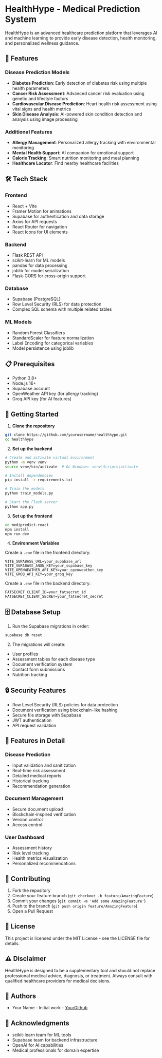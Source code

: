 # HealthHype - Medical Prediction System

HealthHype is an advanced healthcare prediction platform that leverages AI and machine learning to provide early disease detection, health monitoring, and personalized wellness guidance.

## 🌟 Features

### Disease Prediction Models
- **Diabetes Prediction**: Early detection of diabetes risk using multiple health parameters
- **Cancer Risk Assessment**: Advanced cancer risk evaluation using genetic and lifestyle factors
- **Cardiovascular Disease Prediction**: Heart health risk assessment using vital signs and health metrics
- **Skin Disease Analysis**: AI-powered skin condition detection and analysis using image processing

### Additional Features
- **Allergy Management**: Personalized allergy tracking with environmental monitoring
- **Mental Health Support**: AI companion for emotional support
- **Calorie Tracking**: Smart nutrition monitoring and meal planning
- **Healthcare Locator**: Find nearby healthcare facilities

## 🛠 Tech Stack

### Frontend
- React + Vite
- Framer Motion for animations
- Supabase for authentication and data storage
- Axios for API requests
- React Router for navigation
- React Icons for UI elements

### Backend
- Flask REST API
- scikit-learn for ML models
- pandas for data processing
- joblib for model serialization
- Flask-CORS for cross-origin support

### Database
- Supabase (PostgreSQL)
- Row Level Security (RLS) for data protection
- Complex SQL schema with multiple related tables

### ML Models
- Random Forest Classifiers
- StandardScaler for feature normalization
- Label Encoding for categorical variables
- Model persistence using joblib

## 📋 Prerequisites

- Python 3.8+
- Node.js 16+
- Supabase account
- OpenWeather API key (for allergy tracking)
- Groq API key (for AI features)

## 🚀 Getting Started

1. **Clone the repository**
```bash
git clone https://github.com/yourusername/healthhype.git
cd healthhype
```

2. **Set up the backend**
```bash
# Create and activate virtual environment
python -m venv venv
source venv/bin/activate  # On Windows: venv\Scripts\activate

# Install dependencies
pip install -r requirements.txt

# Train the models
python train_models.py

# Start the Flask server
python app.py
```

3. **Set up the frontend**
```bash
cd medipredict-react
npm install
npm run dev
```

4. **Environment Variables**

Create a `.env` file in the frontend directory:
```
VITE_SUPABASE_URL=your_supabase_url
VITE_SUPABASE_ANON_KEY=your_supabase_key
VITE_OPENWEATHER_API_KEY=your_openweather_key
VITE_GROQ_API_KEY=your_groq_key
```

Create a `.env` file in the backend directory:
```
FATSECRET_CLIENT_ID=your_fatsecret_id
FATSECRET_CLIENT_SECRET=your_fatsecret_secret
```

## 🗄️ Database Setup

1. Run the Supabase migrations in order:
```bash
supabase db reset
```

2. The migrations will create:
- User profiles
- Assessment tables for each disease type
- Document verification system
- Contact form submissions
- Nutrition tracking

## 🔒 Security Features

- Row Level Security (RLS) policies for data protection
- Document verification using blockchain-like hashing
- Secure file storage with Supabase
- JWT authentication
- API request validation

## 📱 Features in Detail

### Disease Prediction
- Input validation and sanitization
- Real-time risk assessment
- Detailed medical reports
- Historical tracking
- Recommendation generation

### Document Management
- Secure document upload
- Blockchain-inspired verification
- Version control
- Access control

### User Dashboard
- Assessment history
- Risk level tracking
- Health metrics visualization
- Personalized recommendations

## 🤝 Contributing

1. Fork the repository
2. Create your feature branch (`git checkout -b feature/AmazingFeature`)
3. Commit your changes (`git commit -m 'Add some AmazingFeature'`)
4. Push to the branch (`git push origin feature/AmazingFeature`)
5. Open a Pull Request

## 📄 License

This project is licensed under the MIT License - see the LICENSE file for details.

## ⚠️ Disclaimer

HealthHype is designed to be a supplementary tool and should not replace professional medical advice, diagnosis, or treatment. Always consult with qualified healthcare providers for medical decisions.

## 👥 Authors

- Your Name - Initial work - [YourGithub](https://github.com/yourusername)

## 🙏 Acknowledgments

- scikit-learn team for ML tools
- Supabase team for backend infrastructure
- OpenAI for AI capabilities
- Medical professionals for domain expertise